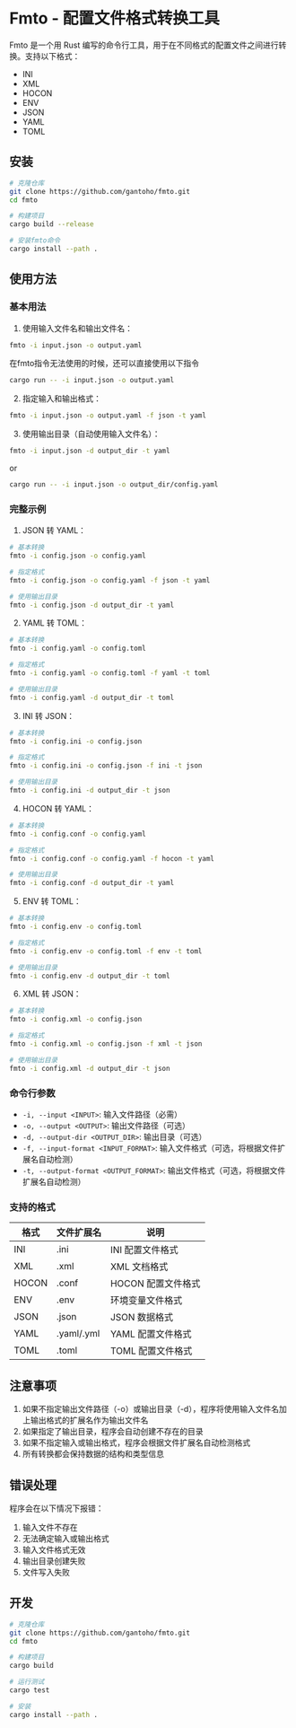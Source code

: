 # Fmto - 配置文件格式转换工具

Fmto 是一个用 Rust 编写的命令行工具，用于在不同格式的配置文件之间进行转换。支持以下格式：

- INI
- XML
- HOCON
- ENV
- JSON
- YAML
- TOML

## 安装

```bash
# 克隆仓库
git clone https://github.com/gantoho/fmto.git
cd fmto

# 构建项目
cargo build --release

# 安装fmto命令
cargo install --path .
```

## 使用方法

### 基本用法

1. 使用输入文件名和输出文件名：
```bash
fmto -i input.json -o output.yaml
```

在fmto指令无法使用的时候，还可以直接使用以下指令
```bash
cargo run -- -i input.json -o output.yaml
```

2. 指定输入和输出格式：
```bash
fmto -i input.json -o output.yaml -f json -t yaml
```

3. 使用输出目录（自动使用输入文件名）：
```bash
fmto -i input.json -d output_dir -t yaml
```
or
```bash
cargo run -- -i input.json -o output_dir/config.yaml
```

### 完整示例

1. JSON 转 YAML：
```bash
# 基本转换
fmto -i config.json -o config.yaml

# 指定格式
fmto -i config.json -o config.yaml -f json -t yaml

# 使用输出目录
fmto -i config.json -d output_dir -t yaml
```

2. YAML 转 TOML：
```bash
# 基本转换
fmto -i config.yaml -o config.toml

# 指定格式
fmto -i config.yaml -o config.toml -f yaml -t toml

# 使用输出目录
fmto -i config.yaml -d output_dir -t toml
```

3. INI 转 JSON：
```bash
# 基本转换
fmto -i config.ini -o config.json

# 指定格式
fmto -i config.ini -o config.json -f ini -t json

# 使用输出目录
fmto -i config.ini -d output_dir -t json
```

4. HOCON 转 YAML：
```bash
# 基本转换
fmto -i config.conf -o config.yaml

# 指定格式
fmto -i config.conf -o config.yaml -f hocon -t yaml

# 使用输出目录
fmto -i config.conf -d output_dir -t yaml
```

5. ENV 转 TOML：
```bash
# 基本转换
fmto -i config.env -o config.toml

# 指定格式
fmto -i config.env -o config.toml -f env -t toml

# 使用输出目录
fmto -i config.env -d output_dir -t toml
```

6. XML 转 JSON：
```bash
# 基本转换
fmto -i config.xml -o config.json

# 指定格式
fmto -i config.xml -o config.json -f xml -t json

# 使用输出目录
fmto -i config.xml -d output_dir -t json
```

### 命令行参数

- `-i, --input <INPUT>`: 输入文件路径（必需）
- `-o, --output <OUTPUT>`: 输出文件路径（可选）
- `-d, --output-dir <OUTPUT_DIR>`: 输出目录（可选）
- `-f, --input-format <INPUT_FORMAT>`: 输入文件格式（可选，将根据文件扩展名自动检测）
- `-t, --output-format <OUTPUT_FORMAT>`: 输出文件格式（可选，将根据文件扩展名自动检测）

### 支持的格式

| 格式 | 文件扩展名 | 说明 |
|------|------------|------|
| INI  | .ini       | INI 配置文件格式 |
| XML  | .xml       | XML 文档格式 |
| HOCON| .conf      | HOCON 配置文件格式 |
| ENV  | .env       | 环境变量文件格式 |
| JSON | .json      | JSON 数据格式 |
| YAML | .yaml/.yml | YAML 配置文件格式 |
| TOML | .toml      | TOML 配置文件格式 |

## 注意事项

1. 如果不指定输出文件路径（-o）或输出目录（-d），程序将使用输入文件名加上输出格式的扩展名作为输出文件名
2. 如果指定了输出目录，程序会自动创建不存在的目录
3. 如果不指定输入或输出格式，程序会根据文件扩展名自动检测格式
4. 所有转换都会保持数据的结构和类型信息

## 错误处理

程序会在以下情况下报错：

1. 输入文件不存在
2. 无法确定输入或输出格式
3. 输入文件格式无效
4. 输出目录创建失败
5. 文件写入失败

## 开发

```bash
# 克隆仓库
git clone https://github.com/gantoho/fmto.git
cd fmto

# 构建项目
cargo build

# 运行测试
cargo test

# 安装
cargo install --path .
```